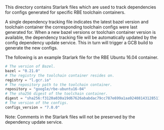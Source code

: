 This directory contains Starlark files which are used to track dependencies for
configs generated for specific RBE toolchain containers.

A single dependency tracking file indicates the latest bazel version and 
toolchain container the corresponding toolchain configs were last generated for. 
When a new bazel versions or toolchain container version is available, the 
dependency tracking file will be automatically updated by the config dependency 
update service. This in turn will trigger a GCB build to generate the new 
configs.

The following is an example Starlark file for the RBE Ubuntu 16.04 container.
```python
# The version of Bazel.
bazel = "0.21.0"
# The registry the toolchain container resides on.
registry = "l.gcr.io"
# The repository path to the toolchain container.
repository = "google/rbe-ubuntu16-04"
# The sha256 digest of the toolchain container.
digest = "sha256:f3120a030a19d67626ababdac79cc787e699a1aa924081431285118f87e7b375"
# The version of the configs.
configs_version = "7.0.0"
```

Note: Comments in the Starlark files will not be preserved by the dependency
update service.
